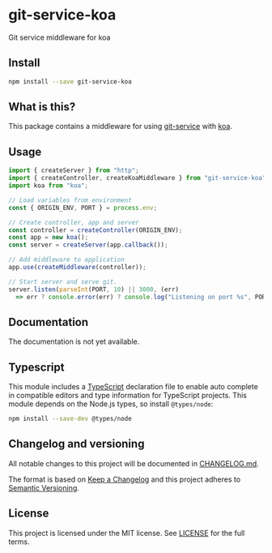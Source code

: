 # git-service-koa

Git service middleware for koa

## Install

```sh
npm install --save git-service-koa
```

## What is this?

This package contains a middleware for using
[git-service](https://npmjs.com/package/git-service) with
[koa](https://npmjs.com/package/koa).

## Usage

```js
import { createServer } from "http";
import { createController, createKoaMiddleware } from "git-service-koa";
import koa from "koa";

// Load variables from environment
const { ORIGIN_ENV, PORT } = process.env;

// Create controller, app and server
const controller = createController(ORIGIN_ENV);
const app = new koa();
const server = createServer(app.callback());

// Add middleware to application
app.use(createMiddleware(controller));

// Start server and serve git.
server.listen(parseInt(PORT, 10) || 3000, (err)
  => err ? console.error(err) ? console.log("Listening on port %s", PORT || 3000));
```

## Documentation

The documentation is not yet available.

## Typescript

This module includes a [TypeScript](https://www.typescriptlang.org/)
declaration file to enable auto complete in compatible editors and type
information for TypeScript projects. This module depends on the Node.js
types, so install `@types/node`:

```sh
npm install --save-dev @types/node
```

## Changelog and versioning

All notable changes to this project will be documented in [CHANGELOG.md](./CHANGELOG.md).

The format is based on [Keep a Changelog](http://keepachangelog.com/en/1.0.0/)
and this project adheres to [Semantic Versioning](http://semver.org/spec/v2.0.0.html).

## License

This project is licensed under the MIT license. See [LICENSE](./LICENSE) for the full terms.
